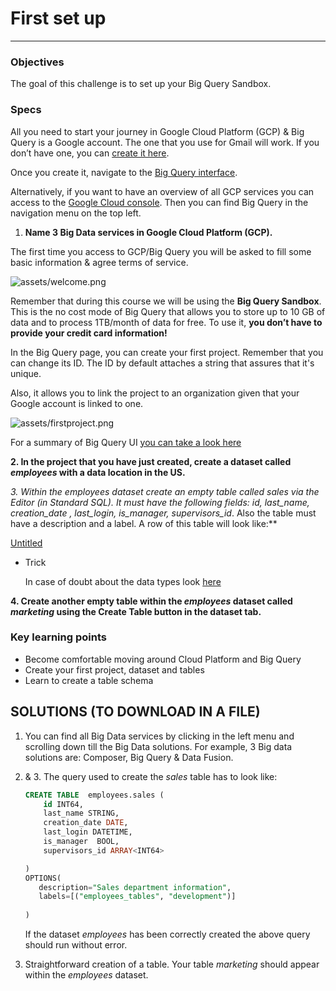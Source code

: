 # First set up

---

### Objectives

The goal of this challenge is to set up your Big Query Sandbox.

### Specs

All you need to start your journey in Google Cloud Platform (GCP) & Big Query is a Google account. The one that you use for Gmail will work. If you don’t have one, you can [create it here](https://accounts.google.com/signup/).

Once you create it, navigate to the [Big Query interface](https://console.cloud.google.com/bigquery).

Alternatively, if you want to have an overview of all GCP services you can access to the [Google Cloud console](https://console.cloud.google.com/). Then you can find Big Query in the navigation menu on the top left.

1. **Name 3 Big Data services in Google Cloud Platform (GCP).**

The first time you access to GCP/Big Query you will be asked to fill some basic information & agree terms of service.

![assets/welcome.png](First%20set%20up%20fcc79d6ad81f47a98fcc10693cf9da62/welcome.png)

Remember that during this course we will be using the **Big Query Sandbox**. This is the no cost mode of Big Query that allows you to store up to 10 GB of data and to process 1TB/month of data for free. To use it, **you don’t have to provide your credit card information!**

In the Big Query page, you can create your first project. Remember that you can change its ID. The ID by default attaches a string that assures that it's unique. 

Also, it allows you to link the project to an organization given that your Google account is linked to one. 

![assets/firstproject.png](First%20set%20up%20fcc79d6ad81f47a98fcc10693cf9da62/firstproject.png)

For a summary of Big Query UI [you can take a look here](https://cloud.google.com/bigquery/docs/bigquery-web-ui)

**2. In the  project that you have just created, create a dataset called *employees* with a data location in the US.**

**3. Within the *employees* dataset create an empty table called *sales* via the Editor (in Standard SQL). It must have the following fields*: id, last_name, creation_date , last_login, is_manager, supervisors_id*. Also the table must have a description and a label. A row of this table will look like:**

[Untitled](https://www.notion.so/78e30601b83e4e8fa5bbf94da91daf31)

- Trick

    In case of doubt about the data types look [here](https://cloud.google.com/bigquery/docs/reference/standard-sql/data-types)

**4. Create another empty table within the *employees* dataset called *marketing* using the Create Table button in the dataset tab.**

### Key learning points

- Become comfortable moving around Cloud Platform and Big Query
- Create your first project, dataset and tables
- Learn to create a table schema

## SOLUTIONS (TO DOWNLOAD IN A FILE)

1. You can find all Big Data services by clicking in the left menu and scrolling down till the Big Data solutions. For example, 3 Big data solutions are: Composer, Big Query & Data Fusion.
2. &  3. The query used to create the *sales* table has to look like:

    ```sql
    CREATE TABLE  employees.sales (
        id INT64,
        last_name STRING,
        creation_date DATE,
        last_login DATETIME,
        is_manager  BOOL,
        supervisors_id ARRAY<INT64>

    )
    OPTIONS(
       description="Sales department information",
       labels=[("employees_tables", "development")]
     
    )
    ```

    If  the dataset *employees* has been correctly created the above query should run without error.

4. Straightforward creation of a table. Your table *marketing* should appear within the *employees* dataset.
